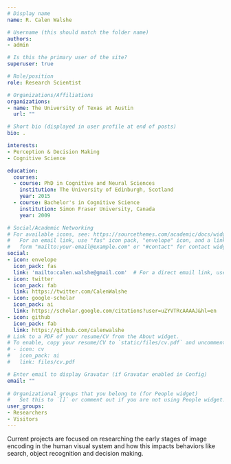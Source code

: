 ```yaml
---
# Display name
name: R. Calen Walshe 

# Username (this should match the folder name)
authors:
- admin

# Is this the primary user of the site?
superuser: true

# Role/position
role: Research Scientist

# Organizations/Affiliations
organizations:
- name: The University of Texas at Austin
  url: ""

# Short bio (displayed in user profile at end of posts)
bio: .

interests:
- Perception & Decision Making
- Cognitive Science

education:
  courses:
  - course: PhD in Cognitive and Neural Sciences
    institution: The University of Edinburgh, Scotland
    year: 2015
  - course: Bachelor's in Cognitive Science
    institution: Simon Fraser University, Canada
    year: 2009

# Social/Academic Networking
# For available icons, see: https://sourcethemes.com/academic/docs/widgets/#icons
#   For an email link, use "fas" icon pack, "envelope" icon, and a link in the
#   form "mailto:your-email@example.com" or "#contact" for contact widget.
social:
- icon: envelope
  icon_pack: fas
  link: 'mailto:calen.walshe@gmail.com'  # For a direct email link, use "mailto:test@example.org".
- icon: twitter
  icon_pack: fab
  link: https://twitter.com/CalenWalshe
- icon: google-scholar
  icon_pack: ai
  link: https://scholar.google.com/citations?user=uZYVTRcAAAAJ&hl=en
- icon: github
  icon_pack: fab
  link: https://github.com/calenwalshe
# Link to a PDF of your resume/CV from the About widget.
# To enable, copy your resume/CV to `static/files/cv.pdf` and uncomment the lines below.  
# - icon: cv
#   icon_pack: ai
#   link: files/cv.pdf

# Enter email to display Gravatar (if Gravatar enabled in Config)
email: ""
  
# Organizational groups that you belong to (for People widget)
#   Set this to `[]` or comment out if you are not using People widget.  
user_groups:
- Researchers
- Visitors
---
```


Current projects are focused on researching the early stages of image encoding in the human visual system and how this impacts behaviors like search, object recognition and decision making.
